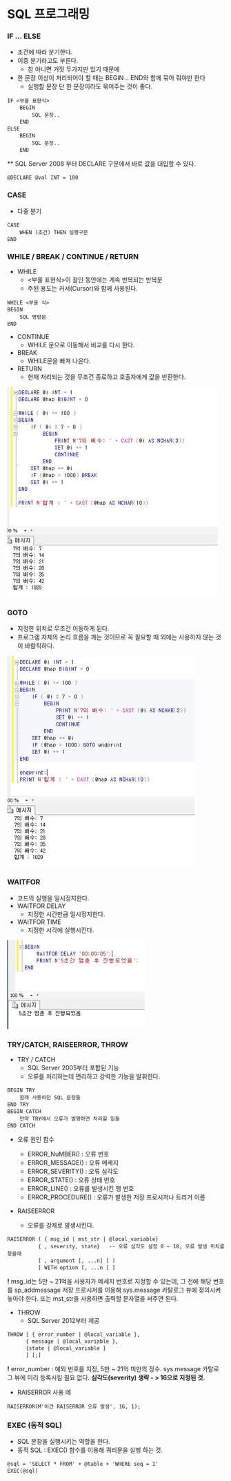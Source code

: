 # SQL 프로그래밍



### IF ... ELSE

* 조건에 따라 분기한다.
* 이중 분기라고도 부른다.
  * 참 아니면 거짓 두가지만 있기 때문에
* 한 문장 이상이 처리되어야 할 때는 BEGIN .. END와 함께 묶어 줘야만 한다
  * 실행할 문장 단 한 문장이라도 묶어주는 것이 좋다.

```mssql
IF <부울 표현식>
	BEGIN
		SQL 문장..
	END
ELSE
	BEGIN
		SQL 문장..
	END

```

** SQL Server 2008 부터 DECLARE 구문에서 바로 값을 대입할 수 있다.

```mssql
@DECLARE @val INT = 100
```





### CASE

* 다중 분기

```mssql
CASE
	WHEN (조건) THEN 실행구문
END
```







### WHILE / BREAK / CONTINUE / RETURN

* WHILE
  * <부울 표현식>이 참인 동안에는 계속 반복되는 반복문
  * 주된 용도는 커서(Cursor)와 함께 사용된다.

```mssql
WHILE <부울 식>
BEGIN
	SQL 명령문
END
```

* CONTINUE
  * WHILE 문으로 이동해서 비교를 다시 한다.
* BREAK
  * WHILE문을 빠져 나온다.
* RETURN
  * 현재 처리되는 것을 무조건 종료하고 호출자에게 값을 반환한다.

![](./img/8/1.JPG)





### GOTO

* 지정한 위치로 무조건 이동하게 된다.
* 프로그램 자체의 논리 흐름을 깨는 것이므로 꼭 필요할 때 외에는 사용하지 않는 것이 바람직하다.

![](./img/8/2.JPG)





### WAITFOR

* 코드의 실행을 일시정지한다.
* WAITFOR DELAY
  * 지정한 시간만큼 일시정지한다.
* WAITFOR TIME
  * 지정한 시각에 실행시킨다.

![](./img/8/3.JPG)







### TRY/CATCH, RAISEERROR, THROW

* TRY / CATCH
  * SQL Server 2005부터 포함된 기능
  * 오류를 처리하는데 편리하고 강력한 기능을 발휘한다.

```mssql
BEGIN TRY
	원래 사용하던 SQL 문장들
END TRY
BEGIN CATCH
	만약 TRY에서 오류가 발행하면 처리할 일들
END CATCH
```

* 오류 원인 함수
  * ERROR_NuMBER() : 오류 번호
  * ERROR_MESSAGE() : 오류 메세지
  * ERROR_SEVERITY() : 오류 심각도
  * ERROR_STATE() : 오류 상태 번호
  * ERROR_LINE() : 오류를 발생시킨 행 번호
  * ERROR_PROCEDURE() : 오류가 발생한 저장 프로시저나 트리거 이름

* RAISEERROR 
  * 오류를 강제로 발생시킨다.

```mssql
RAISERROR ( { msg_id | mst_str | @local_variable}
          { , severity, state}   -- 오류 심각도 설정 0 ~ 18, 오류 발생 위치를 찾을때
          [ , argument [, ...n] ] )
          [ WITH option [, ...n ] ]
```

 **!** msg_id는 5만 ~ 21억을 사용자가 메세지 번호로 지정할 수 있는데, 그 전에 해당 번호를 sp_addmessage 저장 프로시저를 이용해 sys.message 카탈로그 뷰에 정의시켜 놓아야 한다. 또는 mst_str을 사용하면 출력할 문자열을 써주면 된다.

* THROW
  * SQL Server 2012부터 제공

```mssql
THROW [ { error_number | @local_variable },
      { message | @local_variable },
      {state | @local_variable }
      ] [;]
```

**!** error_number : 예외 번호를 지정, 5만 ~ 21억 미만의 정수. sys.message 카탈로그 뷰에 미리 등록시킬 필요 없다. **심각도(severity) 생략 - > 16으로 지정된 것.**

* RAISERROR 사용 예

```
RAISERROR(M'이건 RAISERROR 오류 발생', 16, 1);
```







### EXEC (동적 SQL)

* SQL 문장을 실행시키는 역할을 한다.
* 동적 SQL : EXEC() 함수를 이용해 쿼리문을 실행 하는 것.

```mssql
@sql = 'SELECT * FROM' + @table + 'WHERE seq = 1' 
EXEC(@sql)
```

